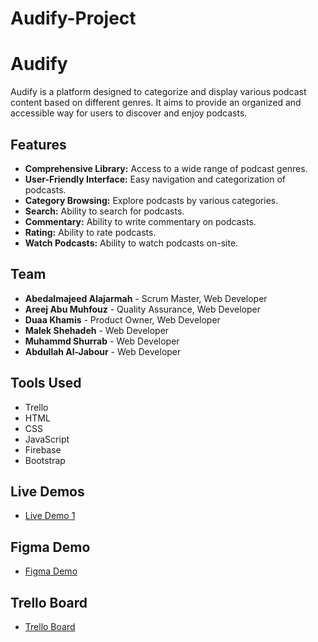 # Audify-Project

# Audify

Audify is a platform designed to categorize and display various podcast content based on different genres. It aims to provide an organized and accessible way for users to discover and enjoy podcasts.

## Features

- **Comprehensive Library:** Access to a wide range of podcast genres.
- **User-Friendly Interface:** Easy navigation and categorization of podcasts.
- **Category Browsing:** Explore podcasts by various categories.
- **Search:** Ability to search for podcasts.
- **Commentary:** Ability to write commentary on podcasts.
- **Rating:** Ability to rate podcasts.
- **Watch Podcasts:** Ability to watch podcasts on-site.

## Team

- **Abedalmajeed Alajarmah** - Scrum Master, Web Developer
- **Areej Abu Muhfouz** - Quality Assurance, Web Developer
- **Duaa Khamis** - Product Owner, Web Developer
- **Malek Shehadeh** - Web Developer
- **Muhammd Shurrab** - Web Developer
- **Abdullah Al-Jabour** - Web Developer

## Tools Used

- Trello
- HTML
- CSS
- JavaScript
- Firebase
- Bootstrap

## Live Demos

- [Live Demo 1](https://abedalmajed.github.io/Audify-Project/)

## Figma Demo

- [Figma Demo](https://www.figma.com/design/0UmJxv8dKOqbx1bmeEtIR3/A?node-id=0-1&t=TAiMxjTCc5JUU242-0)

## Trello Board

- [Trello Board](https://trello.com/b/p7AOcCNJ/podcast)
